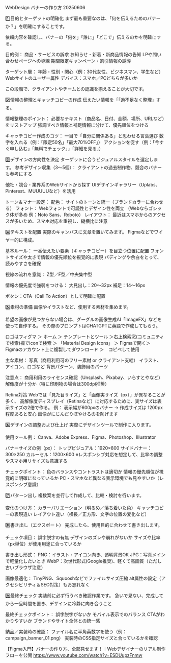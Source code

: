 WebDesign バナーの作り方 20250606

1️⃣目的とターゲットの明確化
まず最も重要なのは、「何を伝えるためのバナーか？」を明確にすることです。

依頼内容を確認し、バナーの「何を」「誰に」「どこで」伝えるのかを明確にする。

目的例：
商品・サービスの訴求
お知らせ・新着・新商品情報の告知
LPや問い合わせページへの導線
期間限定キャンペーン・割引情報の誘導

ターゲット層：
年齢・性別・関心（例：30代女性、ビジネスマン、学生など）
Webサイトのユーザー属性
デバイス：スマホ／PCどちらが多いか

この段階で、クライアントやチームとの認識を揃えることが大切です。


2️⃣情報の整理とキャッチコピーの作成
伝えたい情報を「「過不足なく整理」する。

情報整理のポイント：
必要なテキスト（商品名、日付、金額、場所、URLなど）をリストアップ
強調すべき情報と補足情報に分けて、優先順位をつける

キャッチコピー作成のコツ：
一目で「自分に関係ある」と思わせる言葉選び
数字を入れる（例：「限定50名」「最大70%OFF」）
アクションを促す（例：「今すぐ申し込む」「無料でチェック」」「詳細を見る」）


3️⃣デザインの方向性を決定
ターゲットに合うビジュアルスタイルを選定します。
参考デザイン収集（3～5個）：
クライアントの過去制作物、競合のバナーも参考にする

他社・競合・業界系のWebサイトから探す
UIデザインギャラリー（Uplabs、Pinterest、MUUUUUなど）を活用

トーン＆マナー設定：
配色： サイトのトーンと統一（ブランドカラーに合わせる）
フォント： Webフォントで可読性とデザイン性を両立
（Webならゴシック体が多め 例：Noto Sans、Roboto）
レイアウト： 最近はスマホからのアクセスが多いため、スマホ対応を重視し、縦横比に注意


4️⃣テキストを配置
実際のキャンバスに文章を置いてみます。
Figmaなどでワイヤー的に構成。

基本ルール：
一番伝えたい要素（キャッチコピー）を目立つ位置に配置
フォントサイズや太さで情報の優先順位を視覚的に表現
パディングや余白をとって、読みやすさを確保

視線の流れを意識： 
Z型／F型／中央集中型

情報の優先度で強弱をつける：
大見出し：20〜32px
補足：14〜16px

ボタン：CTA（Call To Action）として明確に配置


5️⃣素材の準備
画像やイラストなど、使用する素材を集めます。

希望の画像が見つからない場合は、グーグルの画像生成AI「ImageFX」などを使って自作する。
その際のプロンプトはCHATGPTに英語で作成してもらう。

ロゴはフィグマ ＞ ホーム ＞ テンプレートとツール ＞右上検索窓(コミュニティで検索)欄でiconで検索 ＞
「Material Design Icons」 ＞ Figmaで開く＞　Figmaのアカウント上に複製してダウンロード ＞　コピペして使用

主な素材：
写真（商用利用可のフリー素材 or クライアント支給）
イラスト、アイコン、ロゴなど
背景パターン、装飾用のパーツ

注意点：
商用利用のライセンス確認（Unsplash、Pixabay、いらすとやなど）
解像度が十分か（特に印刷物の場合は300dpi推奨）

Retina対策
Webでは「見た目サイズ」と「画像実サイズ（px）」が異なることが多く、
高解像度ディスプレイ（Retinaなど）に対応するために、実サイズは表示サイズの2倍で作る。
例：
表示幅が600pxのバナー → 作成サイズは 1200px 程度あると安心
画像がにじんだりぼやけるのを防げます


6️⃣デザインの調整および仕上げ
実際にデザインツールで制作に入ります。

使用ツール例：
Canva、Adobe Express、Figma、Photoshop、Illustrator

バナーサイズの例（px）：
トップビジュアル：1920×800
サイドバナー：300×250
カルーセル：1200×600
※レスポンシブ対応を想定して、比率の調整やスマホ用リサイズも意識する

チェックポイント：
色のバランスやコントラストは適切か
情報の優先順位が視覚的に明確になっているか
PC・スマホなど異なる表示環境でも見やすいか（レスポンシブ意識）


7️⃣パターン出し
複数案を並行して作成して、比較・検討を行います。

変化のつけ方：
カラーバリエーション（明るめ／落ち着いた色）
キャッチコピーの表現違い
レイアウト違い（横長／正方形、文字の位置の変化など）


8️⃣書き出し（エクスポート）
完成したら、使用目的に合わせて書き出します。

チェック項目：
誤字脱字の有無
デザインのズレや崩れがないか
サイズや比率（px単位）が使用用途に合っているか

書き出し形式：
PNG：イラスト・アイコン向き、透明背景OK
JPG：写真メインで軽量化したいとき
WebP：次世代形式(Google推奨)、軽くて高画質（ただし古いブラウザ注意）

画像最適化：
TinyPNG、Squooshなどでファイルサイズ圧縮
alt属性の設定（アクセシビリティ＆SEO対策）もお忘れなく


9️⃣最終チェック
実装前に必ず行うべき確認作業です。
急いで見ない、完成してから一旦時間を置き、デザインに冷静に向き合うこと

最終チェックポイント：
誤字脱字がないか
モバイル表示でのバランス
CTAがわかりやすいか
ブランドやサイト全体との統一感

納品／実装時の確認：
ファイル名に半角英数字を使う（例：campaign_banner_01.png）
実装時のCSS指定サイズと合っているかを確認


【Figma入門】バナーの作り方、全部見せます！｜Webデザイナーのリアル制作フローを公開
https://www.youtube.com/watch?v=ESDUupzFnmw
